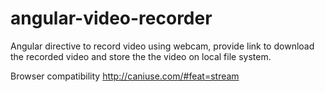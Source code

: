 # angular-video-recorder

Angular directive to record video using webcam, provide link to download the recorded video and store the the video on local file system. 

Browser compatibility
http://caniuse.com/#feat=stream

